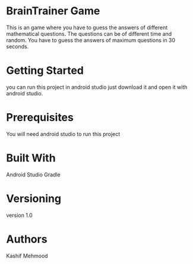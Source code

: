# BrainTrainer Game #
This is an game where you have to guess the answers of different mathematical questions. The questions can be of different time and random. You have to guess the answers of maximum questions in 30 seconds.

# Getting Started #
you can run this project in android studio just download it and open it with android studio.

# Prerequisites #
You will need android studio to run this project

# Built With #
Android Studio Gradle

# Versioning #
version 1.0

# Authors #
Kashif Mehmood